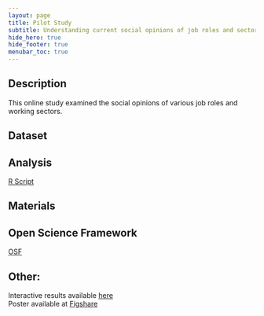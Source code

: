 ```yaml
---
layout: page
title: Pilot Study
subtitle: Understanding current social opinions of job roles and sectors of work
hide_hero: true
hide_footer: true
menubar_toc: true
---
```

## Description
This online study examined the social opinions of various job roles and working sectors.

## Dataset

## Analysis
[R Script](/Pilot-study/Pilot-analysis-markdown)

## Materials

## Open Science Framework
[OSF](https://osf.io/w279r/)


## Other:
Interactive results available [here](http://apps.bradleykennedy.co.uk/pilotdata/)  
Poster available at [Figshare](https://doi.org/10.6084/m9.figshare.6860342.v1)  